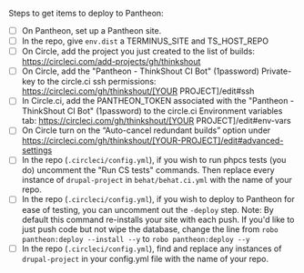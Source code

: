 Steps to get items to deploy to Pantheon:
- [ ] On Pantheon, set up a Pantheon site.
- [ ] In the repo, give `env.dist` a TERMINUS_SITE and TS_HOST_REPO
- [ ] On Circle, add the project you just created to the list of builds: https://circleci.com/add-projects/gh/thinkshout
- [ ] On Circle, add the "Pantheon - ThinkShout CI Bot" (1password) Private-key to the circle.ci ssh permissions: https://circleci.com/gh/thinkshout/[YOUR PROJECT]/edit#ssh
- [ ] In Circle.ci, add the PANTHEON_TOKEN associated with the "Pantheon - ThinkShout CI Bot" (1password) to the circle.ci Environment variables tab: https://circleci.com/gh/thinkshout/[YOUR PROJECT]/edit#env-vars 
- [ ] On Circle turn on the “Auto-cancel redundant builds” option under https://circleci.com/gh/thinkshout/[YOUR-PROJECT]/edit#advanced-settings
- [ ] In the repo (`.circleci/config.yml`), if you wish to run phpcs tests (you do) uncomment the "Run CS tests" commands. Then replace every instance of `drupal-project` in `behat/behat.ci.yml` with the name of your repo.
- [ ] In the repo (`.circleci/config.yml`), if you wish to deploy to Pantheon for ease of testing, you can uncomment out the `-deploy` step. Note: By default this command re-installs your site with each push. If you'd like to just push code but not wipe the database, change the line from `robo pantheon:deploy --install --y` to `robo pantheon:deploy --y`
- [ ] In the repo (`.circleci/config.yml`), find and replace any instances of `drupal-project` in your config.yml file with the name of your repo.
